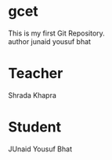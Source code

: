 # gcet
This is my first Git Repository.
<br>
author junaid yousuf bhat

# Teacher
Shrada Khapra

# Student
JUnaid Yousuf Bhat
